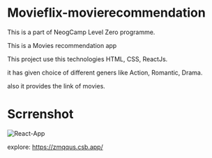 # Movieflix-movierecommendation

This is a part of NeogCamp Level Zero programme.  

This is a Movies recommendation app

This project use this technologies HTML, CSS, ReactJs. 

it has given choice of different geners like Action, Romantic, Drama.

also it provides the link of movies.

# Scrrenshot
![React-App](https://user-images.githubusercontent.com/91987369/205277728-19dd49b6-8b02-462f-b0f3-b4ab5389a6de.png)

explore:
https://zmqqus.csb.app/
